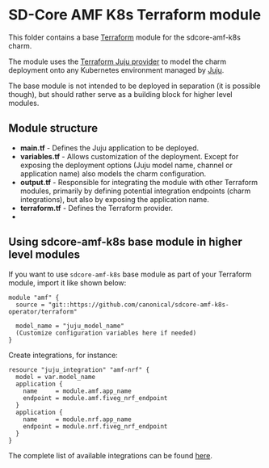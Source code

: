 # SD-Core AMF K8s Terraform module

This folder contains a base [Terraform][Terraform] module for the sdcore-amf-k8s charm.

The module uses the [Terraform Juju provider][Terraform Juju provider] to model the charm
deployment onto any Kubernetes environment managed by [Juju][Juju].

The base module is not intended to be deployed in separation (it is possible though), but should
rather serve as a building block for higher level modules.

## Module structure

- **main.tf** - Defines the Juju application to be deployed.
- **variables.tf** - Allows customization of the deployment. Except for exposing the deployment
  options (Juju model name, channel or application name) also models the charm configuration.
- **output.tf** - Responsible for integrating the module with other Terraform modules, primarily
  by defining potential integration endpoints (charm integrations), but also by exposing
  the application name.
- **terraform.tf** - Defines the Terraform provider.
- 
## Using sdcore-amf-k8s base module in higher level modules

If you want to use `sdcore-amf-k8s` base module as part of your Terraform module, import it
like shown below:

```text
module "amf" {
  source = "git::https://github.com/canonical/sdcore-amf-k8s-operator/terraform"
  
  model_name = "juju_model_name"
  (Customize configuration variables here if needed)
}
```

Create integrations, for instance:

```text
resource "juju_integration" "amf-nrf" {
  model = var.model_name
  application {
    name     = module.amf.app_name
    endpoint = module.amf.fiveg_nrf_endpoint
  }
  application {
    name     = module.nrf.app_name
    endpoint = module.nrf.fiveg_nrf_endpoint
  }
}
```

The complete list of available integrations can be found [here][amf-integrations].

[Terraform]: https://www.terraform.io/
[Terraform Juju provider]: https://registry.terraform.io/providers/juju/juju/latest
[Juju]: https://juju.is
[amf-integrations]: https://charmhub.io/sdcore-amf-k8s/integrations
